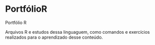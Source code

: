 # PortfólioR
Portfólio R

Arquivos R e estudos dessa linguaguem, como comandos e exercícios realizados para o aprendizado desse conteúdo.
